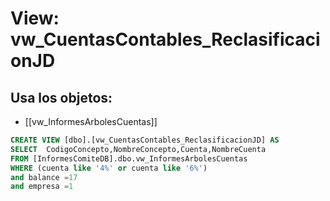 # View: vw_CuentasContables_ReclasificacionJD

## Usa los objetos:
- [[vw_InformesArbolesCuentas]]

```sql
CREATE VIEW [dbo].[vw_CuentasContables_ReclasificacionJD] AS
SELECT	CodigoConcepto,NombreConcepto,Cuenta,NombreCuenta
FROM [InformesComiteDB].dbo.vw_InformesArbolesCuentas
WHERE (cuenta like '4%' or cuenta like '6%')
and balance =17
and empresa =1

```
